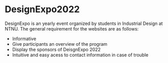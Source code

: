 # DesignExpo2022
DesignExpo is an yearly event organized by students in Industrial Design at NTNU. 
The general requirement for the websites are as follows:
- Informative
- Give participants an overview of the program
- Display the sponsors of DeisgnExpo 2022
- Intuitive and easy acess to contact information in case of trouble
